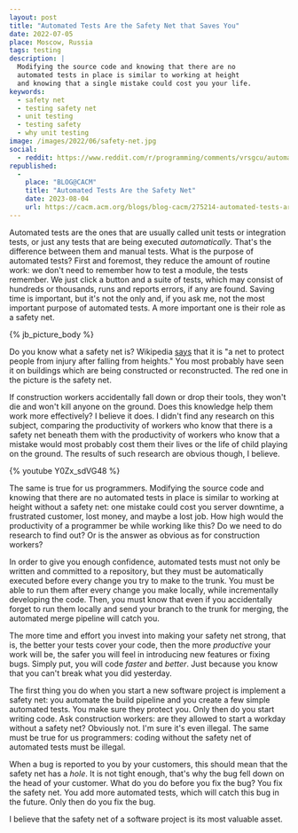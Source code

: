 ```yaml
---
layout: post
title: "Automated Tests Are the Safety Net that Saves You"
date: 2022-07-05
place: Moscow, Russia
tags: testing
description: |
  Modifying the source code and knowing that there are no
  automated tests in place is similar to working at height
  and knowing that a single mistake could cost you your life.
keywords:
  - safety net
  - testing safety net
  - unit testing
  - testing safety
  - why unit testing
image: /images/2022/06/safety-net.jpg
social:
  - reddit: https://www.reddit.com/r/programming/comments/vrsgcu/automated_tests_are_the_safety_net_that_saves_you/
republished:
  -
    place: "BLOG@CACM"
    title: "Automated Tests Are the Safety Net"
    date: 2023-08-04
    url: https://cacm.acm.org/blogs/blog-cacm/275214-automated-tests-are-the-safety-net/fulltext
---
```


Automated tests are the ones that are usually called unit tests or integration tests,
or just any tests that are being executed _automatically_. That's the difference
between them and manual tests. What is the purpose of automated tests?
First and foremost, they reduce the amount of routine work: we don't
need to remember how to test a module, the tests remember. We just click
a button and a suite of tests, which may consist of hundreds or thousands,
runs and reports errors, if any are found. Saving time is important,
but it's not the only and, if you ask me, not the most important purpose
of automated tests. A more important one is their role as a safety net.

<!--more-->

{% jb_picture_body %}

Do you know what a safety net is? Wikipedia
[says](https://en.wikipedia.org/wiki/Safety_net) that
it is "a net to protect people from injury after falling from heights."
You most probably have seen it on buildings which are being
constructed or reconstructed.
The red one in the picture is the safety net.

If construction workers accidentally fall down
or drop their tools, they won't die and won't kill anyone on the ground.
Does this knowledge help them work more effectively? I believe it does. I didn't
find any research on this subject, comparing the productivity
of workers who know that there is a safety net beneath them with the productivity
of workers who know that a mistake would most probably cost them their lives or
the life of child playing on the ground. The results of such research are obvious though,
I believe.

{% youtube Y0Zx_sdVG48 %}

The same is true for us programmers. Modifying the source code and knowing that
there are no automated tests in place is similar to working at height
without a safety net: one mistake could cost you server downtime, a frustrated
customer, lost money, and maybe a lost job. How high would the productivity
of a programmer be while working like this? Do we need to do research to find out?
Or is the answer as obvious as for construction workers?

In order to give you enough confidence, automated tests must not only be
written and committed to a repository, but they must be automatically executed
before every change you try to make to the trunk. You must be able
to run them after every change you make locally, while incrementally developing the code.
Then, you must know that even if you accidentally forget to run them locally
and send your branch to the trunk for merging, the automated merge pipeline
will catch you.

The more time and effort you invest into making your safety net strong,
that is, the better your tests cover your code, then the more _productive_ your
work will be, the safer you will feel in introducing new features or fixing bugs.
Simply put, you will code _faster_ and _better_. Just because you know that
you can't break what you did yesterday.

The first thing you do when you start a new software project is
implement a safety net: you automate the build pipeline and you create
a few simple automated tests. You make sure they protect you. Only then do you
start writing code. Ask construction workers: are they allowed to start a workday
without a safety net? Obviously not. I'm sure it's even illegal. The same
must be true for us programmers: coding without the safety net of automated tests
must be illegal.

When a bug is reported to you by your customers, this should mean
that the safety net has a _hole_. It is not tight enough, that's why the bug
fell down on the head of your customer. What do you do before you fix the bug?
You fix the safety net. You add more automated tests, which will catch this
bug in the future. Only then do you fix the bug.

I believe that the safety net of a software project is its most valuable asset.
